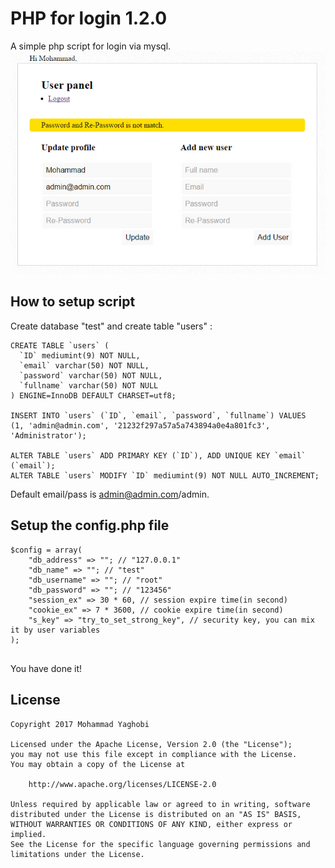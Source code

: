 PHP for login 1.2.0
=================================

A simple php script for login via mysql.
<br>
![Alt text](/screenshot/shot1.jpg?raw=true "ScreenShot")

How to setup script
---
Create database "test" and create table "users" :
```
CREATE TABLE `users` (
  `ID` mediumint(9) NOT NULL,
  `email` varchar(50) NOT NULL,
  `password` varchar(50) NOT NULL,
  `fullname` varchar(50) NOT NULL
) ENGINE=InnoDB DEFAULT CHARSET=utf8;

INSERT INTO `users` (`ID`, `email`, `password`, `fullname`) VALUES
(1, 'admin@admin.com', '21232f297a57a5a743894a0e4a801fc3', 'Administrator');

ALTER TABLE `users` ADD PRIMARY KEY (`ID`), ADD UNIQUE KEY `email` (`email`);
ALTER TABLE `users` MODIFY `ID` mediumint(9) NOT NULL AUTO_INCREMENT;
```
Default email/pass is admin@admin.com/admin.

Setup the config.php file
---
```
$config = array(
	"db_address" => ""; // "127.0.0.1"
	"db_name" => ""; // "test"
	"db_username" => ""; // "root"
	"db_password" => ""; // "123456"
	"session_ex" => 30 * 60, // session expire time(in second)
	"cookie_ex" => 7 * 3600, // cookie expire time(in second)
	"s_key" => "try_to_set_strong_key", // security key, you can mix it by user variables
);


```
You have done it!


License
---
```
Copyright 2017 Mohammad Yaghobi

Licensed under the Apache License, Version 2.0 (the "License");
you may not use this file except in compliance with the License.
You may obtain a copy of the License at

    http://www.apache.org/licenses/LICENSE-2.0

Unless required by applicable law or agreed to in writing, software
distributed under the License is distributed on an "AS IS" BASIS,
WITHOUT WARRANTIES OR CONDITIONS OF ANY KIND, either express or implied.
See the License for the specific language governing permissions and
limitations under the License.
```
